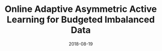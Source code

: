 ---
title: "Online Adaptive Asymmetric Active Learning for Budgeted Imbalanced Data"
collection: conferences
permalink: /publication/Online_Adaptive
date: 2018-08-19
venue: "KDD"
city: 
state: ""
thumbnail: "Online_Adaptive.png"
teaser :
authors: "Zhang, Yifan and Zhao, Peilin and Cao, Jiezhang and Ma, Wenye and Huang, Junzhou and Wu, Qingyao and Tan, Mingkui"
bibtex: Online_Adaptive.txt
uri: Online_Adaptive.pdf
arxiv: 
project: 
source: https://github.com/Vanint/OA3
poster: 
data:
---